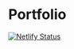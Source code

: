 # Portfolio
[![Netlify Status](https://api.netlify.com/api/v1/badges/53ee496f-c84b-48da-9468-9f0abc79d802/deploy-status)](https://app.netlify.com/sites/akashmahmud/deploys)
